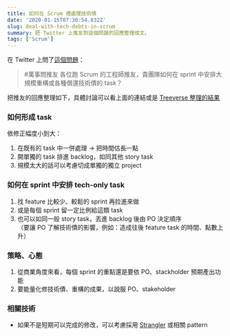 ```yaml
---
title: 如何在 Scrum 裡處理技術債
date: '2020-01-15T07:30:54.832Z'
slug: deal-with-tech-debts-in-scrum
summary: 把 Twitter 上推友對這個問題的回應整理成文。
tags: ['Scrum']
---
```


在 Twitter 上問了[這個問題](https://twitter.com/WanCW/status/1217032648394072064)：
> #萬事問推友 各位跑 Scrum 的工程師推友，貴團隊如何在 sprint 中安排大規模重構或各種償還技術債的 task？

把推友的回應整理如下，具體討論可以看上面的連結或是 [Treeverse 整理的結果](https://treeverse.app/view/RWFE8jdz)

### 如何形成 task

依修正幅度小到大：

1.  在既有的 task 中一併處理 → 把時間估長一點
2.  開單獨的 task 排進 backlog，如同其他 story task
3.  規模太大的話可以考慮切成單獨的獨立 project

### 如何在 sprint 中安排 tech-only task

1.  找 feature 比較少、較鬆的 sprint 再拉進來做
2.  或是每個 sprint 留一定比例給這類 task
3.  也可以如同一般 story task，丟進 backlog 後由 PO 決定順序  
    （要讓 PO 了解技術債的影響，例如：造成往後 feature task 的時間、點數上升）

### 策略、心態

1.  從商業角度來看，每個 sprint 的重點還是要依 PO、stackholder 預期產出功能
2.  要能量化修技術債、重構的成果，以說服 PO、stakeholder

### 相關技術

*   如果不是短期可以完成的修改，可以考慮採用 [Strangler](https://docs.microsoft.com/en-us/azure/architecture/patterns/strangler) 或相關 pattern